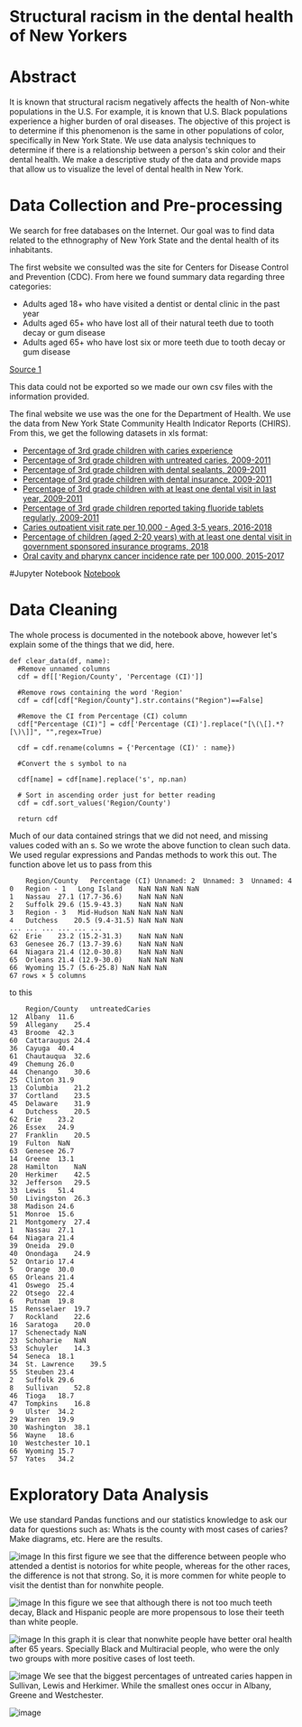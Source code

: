 # Structural racism in the dental health of New Yorkers

# Abstract 
It is known that structural racism negatively affects the health of Non-white populations in the U.S. For example, it is known
that U.S. Black populations experience a higher burden of oral diseases. The objective of this project is to determine if this 
phenomenon is the same in other populations of color, specifically in New York State. We use data analysis techniques to determine if there is a relationship between a person's skin color and their dental health. We make a descriptive study of the data and provide maps that allow us to visualize the level of dental health in New York. 


# Data Collection and Pre-processing
We search for free databases on the Internet. Our goal was to find data related to the ethnography of New York State and the dental health of its inhabitants. 

The first website we consulted was the site for Centers for Disease Control and Prevention (CDC).
From here we found summary data regarding three categories:
- Adults aged 18+ who have visited a dentist or dental clinic in the past year
- Adults aged 65+ who have lost all of their natural teeth due to tooth decay or gum disease
- Adults aged 65+ who have lost six or more teeth due to tooth decay or gum disease

[Source 1](https://nccd.cdc.gov/oralhealthdata/rdPage.aspx?rdReport=DOH_DATA.ExploreByLocation&rdProcessAction=&SaveFileGenerated=1&islLocation=36&rdICL-iclTopic=ADT&iclTopic_rdExpandedCollapsedHistory=&iclTopic=ADT&islYear=2018&hidLocation=36&hidTopic=ADT&hidYear=2018&irbShowFootnotes=Show&rdICL-iclIndicators=ADT1_1%2cADT1_3%2cADT1_4&iclIndicators_rdExpandedCollapsedHistory=&iclIndicators=ADT1_1%2cADT1_3%2cADT1_4&hidPreviouslySelectedIndicators=&DashboardColumnCount=2&rdShowElementHistory=&rdScrollX=0&rdScrollY=0&rdRnd=86496)

This data could not be exported so we made our own csv files with the information provided. 

The final website we use was the one for the Department of Health. We use the data from New York State Community Health Indicator Reports 
(CHIRS). From this, we get the following datasets in xls format:
- [Percentage of 3rd grade children with caries experience](https://webbi1.health.ny.gov/SASStoredProcess/guest?_program=/EBI/PHIG/apps/chir_dashboard/chir_dashboard&p=it&ind_id=Lg84) 
- [Percentage of 3rd grade children with untreated caries, 2009-2011](https://webbi1.health.ny.gov/SASStoredProcess/guest?_program=/EBI/PHIG/apps/chir_dashboard/chir_dashboard&p=it&ind_id=Lg85) 
- [Percentage of 3rd grade children with dental sealants, 2009-2011](https://webbi1.health.ny.gov/SASStoredProcess/guest?_program=/EBI/PHIG/apps/chir_dashboard/chir_dashboard&p=it&ind_id=Lg86)
- [Percentage of 3rd grade children with dental insurance, 2009-2011](https://webbi1.health.ny.gov/SASStoredProcess/guest?_program=/EBI/PHIG/apps/chir_dashboard/chir_dashboard&p=it&ind_id=Lg87)
- [Percentage of 3rd grade children with at least one dental visit in last year, 2009-2011](https://webbi1.health.ny.gov/SASStoredProcess/guest?_program=/EBI/PHIG/apps/chir_dashboard/chir_dashboard&p=it&ind_id=Lg88)
- [Percentage of 3rd grade children reported taking fluoride tablets regularly, 2009-2011](https://webbi1.health.ny.gov/SASStoredProcess/guest?_program=/EBI/PHIG/apps/chir_dashboard/chir_dashboard&p=it&ind_id=Lg89)
- [Caries outpatient visit rate per 10,000 - Aged 3-5 years, 2016-2018](https://webbi1.health.ny.gov/SASStoredProcess/guest?_program=/EBI/PHIG/apps/chir_dashboard/chir_dashboard&p=it&ind_id=Le1)
- [Percentage of children (aged 2-20 years) with at least one dental visit in government sponsored insurance programs, 2018](https://webbi1.health.ny.gov/SASStoredProcess/guest?_program=/EBI/PHIG/apps/chir_dashboard/chir_dashboard&p=it&ind_id=Lg116)
- [Oral cavity and pharynx cancer incidence rate per 100,000, 2015-2017](https://webbi1.health.ny.gov/SASStoredProcess/guest?_program=/EBI/PHIG/apps/chir_dashboard/chir_dashboard&p=it&ind_id=Lg3)

#Jupyter Notebook
[Notebook](https://colab.research.google.com/drive/1YBiOc48Iv9LR2r-BgBdoy9x6nv21wgWp?usp=sharing)

# Data Cleaning
The whole process is documented in the notebook above, however let's explain some of the things that we did, here. 
```
def clear_data(df, name):
  #Remove unnamed columns
  cdf = df[['Region/County', 'Percentage (CI)']]
  
  #Remove rows containing the word 'Region'
  cdf = cdf[cdf["Region/County"].str.contains("Region")==False]
  
  #Remove the CI from Percentage (CI) column
  cdf["Percentage (CI)"] = cdf['Percentage (CI)'].replace("[\(\[].*?[\)\]]", "",regex=True)

  cdf = cdf.rename(columns = {'Percentage (CI)' : name}) 

  #Convert the s symbol to na
  
  cdf[name] = cdf[name].replace('s', np.nan)

  # Sort in ascending order just for better reading
  cdf = cdf.sort_values('Region/County')

  return cdf
```
Much of our data contained strings that we did not need, and missing values coded with an s. So we wrote the above function to clean such data. We used regular expressions and Pandas methods to work this out. The function above let us to pass from this
```
	Region/County	Percentage (CI)	Unnamed: 2	Unnamed: 3	Unnamed: 4
0	Region - 1   Long Island	NaN	NaN	NaN	NaN
1	Nassau	27.1 (17.7-36.6)	NaN	NaN	NaN
2	Suffolk	29.6 (15.9-43.3)	NaN	NaN	NaN
3	Region - 3   Mid-Hudson	NaN	NaN	NaN	NaN
4	Dutchess	20.5 (9.4-31.5)	NaN	NaN	NaN
...	...	...	...	...	...
62	Erie	23.2 (15.2-31.3)	NaN	NaN	NaN
63	Genesee	26.7 (13.7-39.6)	NaN	NaN	NaN
64	Niagara	21.4 (12.0-30.8)	NaN	NaN	NaN
65	Orleans	21.4 (12.9-30.0)	NaN	NaN	NaN
66	Wyoming	15.7 (5.6-25.8)	NaN	NaN	NaN
67 rows × 5 columns
```
to this
```
	Region/County	untreatedCaries
12	Albany	11.6
59	Allegany	25.4
43	Broome	42.3
60	Cattaraugus	24.4
36	Cayuga	40.4
61	Chautauqua	32.6
49	Chemung	26.0
44	Chenango	30.6
25	Clinton	31.9
13	Columbia	21.2
37	Cortland	23.5
45	Delaware	31.9
4	Dutchess	20.5
62	Erie	23.2
26	Essex	24.9
27	Franklin	20.5
19	Fulton	NaN
63	Genesee	26.7
14	Greene	13.1
28	Hamilton	NaN
20	Herkimer	42.5
32	Jefferson	29.5
33	Lewis	51.4
50	Livingston	26.3
38	Madison	24.6
51	Monroe	15.6
21	Montgomery	27.4
1	Nassau	27.1
64	Niagara	21.4
39	Oneida	29.0
40	Onondaga	24.9
52	Ontario	17.4
5	Orange	30.0
65	Orleans	21.4
41	Oswego	25.4
22	Otsego	22.4
6	Putnam	19.8
15	Rensselaer	19.7
7	Rockland	22.6
16	Saratoga	20.0
17	Schenectady	NaN
23	Schoharie	NaN
53	Schuyler	14.3
54	Seneca	18.1
34	St. Lawrence	39.5
55	Steuben	23.4
2	Suffolk	29.6
8	Sullivan	52.8
46	Tioga	18.7
47	Tompkins	16.8
9	Ulster	34.2
29	Warren	19.9
30	Washington	38.1
56	Wayne	18.6
10	Westchester	10.1
66	Wyoming	15.7
57	Yates	34.2
```

# Exploratory Data Analysis
We use standard Pandas functions and our statistics knowledge to ask our data for questions such as: Whats is the county with most cases of caries? Make diagrams, etc.
Here are the results.

![image](https://user-images.githubusercontent.com/95376025/144940106-c96d4ae6-e0b3-4693-aa2c-429b1308e566.png)
 In this first figure we see that the difference between people who attended a dentist is notorios for white people, whereas for the other races, the difference is not that strong. So, it is more commen for white people to visit the dentist than for nonwhite people.
 
 ![image](https://user-images.githubusercontent.com/95376025/144940674-bf964df2-f4fe-4e94-b8ce-f408f784dabd.png)
In this figure we see that although there is not too much teeth decay, Black and Hispanic people are more propensous to lose their teeth than white people.

![image](https://user-images.githubusercontent.com/95376025/144941982-29fa6e4a-28b3-4a2b-a465-12405643b6f0.png)
In this graph it is clear that nonwhite people have better oral health after 65 years. Specially Black and Multiracial people, who were the only two groups with more positive cases of lost teeth. 

![image](https://user-images.githubusercontent.com/95376025/145509515-59c650a3-2c57-49a8-8d34-71440d25a4be.png)
We see that the biggest percentages of untreated caries happen in  Sullivan, Lewis and Herkimer. While the smallest ones occur in Albany, Greene and Westchester.

![image](https://user-images.githubusercontent.com/95376025/145512548-63397942-c007-44d2-b9c2-0b5042340bcf.png)





